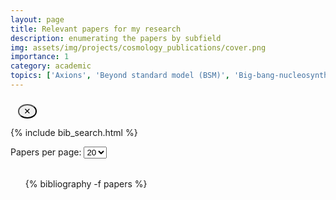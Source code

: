 ```yaml
---
layout: page
title: Relevant papers for my research
description: enumerating the papers by subfield
img: assets/img/projects/cosmology_publications/cover.png
importance: 1
category: academic
topics: ['Axions', 'Beyond standard model (BSM)', 'Big-bang-nucleosynthesis (BBN)', 'Chiral plasma instability (CPI) and chiral magnetic effect (CME)', 'Cosmological parameters', 'Cosmic microwave background (CMB)', 'Ultra high energy cosmic rays (UHECR)', 'Dark energy (DE)', 'Dark matter. (DM)', 'General relativity (GR) and modified gravity (MG)', 'Gravitational waves (GWs) theory & observations', 'Inflation', 'Isotropy', 'Large-scale structure (LSS)', 'Lorentz symmetry', 'Neutrinos', 'Parity symmetry', 'Perturbations', 'Phase transitions (PTs)', 'Primordial magnetic fields (PMFs)', 'Turbulence', 'Miscellaneous']
---
```


<!-- ──────────────────────────────────────────────────────────────
     TOPIC‑CHIP MENU
     ─────────────────────────────────────────────────────────── -->
<div id="tag‑chooser" class="mb-3">
  <div class="chip-box" id="available-tags"></div>
  <div class="chip-box chosen" id="selected-tags"></div>
  <button id="clear-tags" class="clear-chips btn btn-sm" title="Clear all">✕</button>
</div>

{% include bib_search.html %}

<!-- ───────────────────── Pagination selector ────────────────── -->
<div class="bibliography-controls">
  <label for="per-page">Papers per page:</label>
  <select id="per-page">
    <option value="10">10</option>
    <option value="20" selected>20</option>
    <option value="50">50</option>
  </select>
</div>

<div id="bib-nav-top" class="bib-nav"></div>
<ul id="bib-list">
  {% bibliography -f papers %}
</ul>

<div id="bib-nav"      class="bib-nav"></div>

<!-- ───────────────────────── CSS ─────────────────────────────── -->
<style>
/* chips */
.chip-box          { display:flex; flex-wrap:wrap; gap:.4rem; }
.chip-box.chosen   { margin-top:.6rem; }

.chip {
  display:inline-flex; align-items:center; gap:.25em;
  padding:.25em .6em; border-radius:1rem; font-size:.875rem;
  background:#e5e5e5; cursor:pointer; user-select:none;
  transition:background .15s ease;
}
.chip:hover        { background:#d0d0d0; }
.chip.chosen       { background:#6495ed; color:#fff; }
.chip .close       { font-size:.8em; margin-left:.3em; }

.clear-chips {
  margin-left:.75rem; padding:.15rem .45rem;
  border-radius:50%; line-height:1; cursor:pointer;
}

.hidden, .tag‑filtered { display:none !important; }

/* nav buttons */
.bib-nav { margin:1rem 0; display:flex; flex-wrap:wrap; gap:.4rem; }
.bib-nav button { padding:.2rem .55rem; }

/* — make the bib-plugin’s <a class="… btn"> links show their borders & padding */
#bib-list a.btn {
  display: inline-block;
  padding: 0.2rem 0.5rem;
  border: 1px solid currentColor;
  border-radius: 0.25rem;
  text-decoration: none;
}

</style>

<!-- ───────────────────────── JS ──────────────────────────────── -->
<script>
document.addEventListener('DOMContentLoaded', () => {
    const bibList = document.getElementById('bib-list');
/* ========== 0.  Grab stuff ========== */
const allTopics = {{ page.topics | jsonify }};          // from front‑matter
const boxAvail  = document.getElementById('available-tags');
const boxChosen = document.getElementById('selected-tags');
const clearBtn  = document.getElementById('clear-tags');
const selected  = new Set();

/* ========== 1.  Build chips ========== */
const makeChip = (label, chosen=false) => {
  const chip = document.createElement('span');
  chip.className = 'chip' + (chosen ? ' chosen' : '');
  chip.dataset.tag = label.toLowerCase();
  chip.textContent = label;
  const x = document.createElement('span');
  x.textContent = '✕'; x.className = 'close';
  x.style.display = chosen ? '' : 'none';
  chip.appendChild(x);
  return chip;
};
allTopics.forEach(t => boxAvail.appendChild(makeChip(t)));

/* click logic */
function choose(chip){
  selected.add(chip.dataset.tag);
  chip.classList.add('chosen');
  chip.querySelector('.close').style.display='';
  boxChosen.appendChild(chip);
  updateFilter();
}
function unchoose(chip){
  selected.delete(chip.dataset.tag);
  chip.classList.remove('chosen');
  chip.querySelector('.close').style.display='none';
  boxAvail.appendChild(chip);
  updateFilter();
}
[boxAvail, boxChosen].forEach(box=>{
  box.addEventListener('click',e=>{
    const chip=e.target.closest('.chip'); if(!chip) return;
    chip.classList.contains('chosen')?unchoose(chip):choose(chip);
  });
});
clearBtn.addEventListener('click',()=>[...boxChosen.children].forEach(unchoose));

/* ========== 2.  Tag filter + search filter ========== */
const bibItems = Array.from(document.querySelectorAll('#bib-list li'));


function tagMatch(li){
  if (selected.size === 0) return true;

  // NEW: grab data-topics either from the <li> itself or the inner .entry-body
  const topicAttr = li.dataset.topics
                 || li.querySelector('[data-topics]')?.dataset.topics
                 || '';

  const liTags = topicAttr.split(',').map(s => s.trim().toLowerCase());
  return [...selected].every(t => liTags.includes(t));
}

function updateFilter(){
  bibItems.forEach(li=>{
    li.classList.toggle('tag-filtered', !tagMatch(li));
  });
 showPage(1);
}
document.addEventListener('bibsearch:results-updated', updateFilter);

/* ========== 3.  Pagination (from original) ========== */
const perPageSelect = document.getElementById('per-page');
const navTop        = document.getElementById('bib-nav-top');
const navBottom     = document.getElementById('bib-nav');
let perPage = +perPageSelect.value, currentPage = 1;

// insert a .num span in each <li> (for numbering)
bibItems.forEach(li => {
  if (!li.querySelector('.num')) {
    const num = document.createElement('span');
    num.className = 'num';
    li.insertBefore(num, li.firstChild);
  }
});

// helper: items currently visible (not unloaded by search/tag)
function getVisible() {
  return bibItems.filter(li =>
    !li.classList.contains('unloaded') &&
    !li.classList.contains('tag-filtered')
  );
}

// builds one nav bar (top or bottom) given totalPages
function fillBar(bar, totalPages) {
  bar.innerHTML = '';
  const addBtn = (label, page, disabled = false) => {
    const b = document.createElement('button');
    b.textContent = label;
    b.disabled    = disabled;
    if (!disabled) b.addEventListener('click', () => showPage(page));
    bar.appendChild(b);
  };
  const addDots = () => bar.appendChild(document.createTextNode('…'));

  if (totalPages <= 1) return;

  let start = Math.max(1, currentPage - 4);
  let end   = start + 9;
  if (end > totalPages) {
    end = totalPages;
    start = Math.max(1, end - 9);
  }

  if (start > 1) {
    addBtn('«1', 1);
    if (start > 2) addDots();
  }
  for (let p = start; p <= end; p++) {
    addBtn(String(p), p, p === currentPage);
  }
  if (end < totalPages) {
    if (end < totalPages - 1) addDots();
    addBtn('»' + totalPages, totalPages);
  }
}

// core pagination routine
function showPage(page) {
  const pool = getVisible();
  const totalPages = Math.max(1, Math.ceil(pool.length / perPage));
  currentPage = Math.min(Math.max(1, page), totalPages);

  const sliceStart = (currentPage - 1) * perPage;
  bibList.style.counterReset = 'paper ' + sliceStart;

  // hide all + clear old numbers
  bibItems.forEach(li => {
    li.style.display = 'none';
    li.querySelector('.num').textContent = '';
  });

  // show current slice + write new numbers
  pool.slice(sliceStart, sliceStart + perPage).forEach((li, idx) => {
    li.style.display = '';
    li.querySelector('.num').textContent = sliceStart + idx + 1;
  });

  fillBar(navTop, totalPages);
  fillBar(navBottom, totalPages);
}

// wire up per-page selector & initial paint
perPageSelect.addEventListener('change', () => showPage(1));
showPage(1);


/* ========== 4.  Collapsible Abstract/BibTeX blocks ========== */
document.querySelectorAll('#bib-list div.abstract, #bib-list div.bibtex')
        .forEach(div=>div.classList.add('hidden'));
document.querySelectorAll('#bib-list a.abstract.btn').forEach(btn=>{
  const block=btn.closest('li').querySelector('div.abstract');
  if(block) btn.addEventListener('click',e=>{e.preventDefault();block.classList.toggle('hidden');});
});
document.querySelectorAll('#bib-list a.bibtex.btn').forEach(btn=>{
  const block=btn.closest('li').querySelector('div.bibtex');
  if(block) btn.addEventListener('click',e=>{e.preventDefault();block.classList.toggle('hidden');});
});

/* kick things off */
updateFilter();
});
</script>